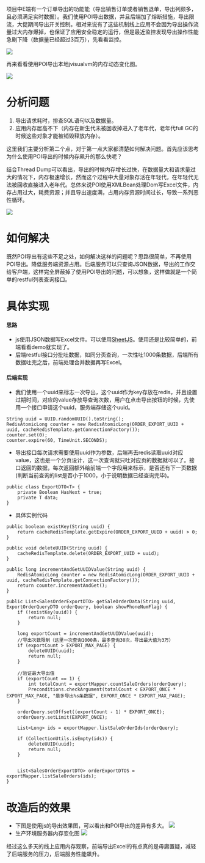  项目中E端有一个订单导出的功能能（导出销售订单或者销售退单，导出列颇多，且必须满足实时数据）。我们使用POI导出数据，并且后端加了熔断措施，导出限流，大促期间导出开关控制。相对来说有了这些机制线上应用不会因为导出操作流量过大内存爆掉，也保证了应用安全稳定的运行，但是最近监控发现导出操作性能急剧下降（数据量已经超过3百万），先看看监控。

![](https://github.com/moxingwang/collection/blob/master/resources/image/majorization/%E8%AE%A2%E5%8D%95%E5%AF%BC%E5%87%BA%E4%BC%98%E5%8C%96%E5%89%8Dheap.png?raw=true)

 再来看看使用POI导出本地jvisualvm的内存动态变化图。

![](https://github.com/moxingwang/collection/blob/master/resources/image/majorization/poiExportOne.gif?raw=true)

# 分析问题

1. 导出请求耗时，排查SQL语句以及数据量。
2. 应用内存居高不下（内存在新生代未被回收掉进入了老年代，老年代full GC的时候这些对象才能被销毁释放内存）。

这里我们主要分析第二个点，对于第一点大家都清楚如何解决问题。首先应该思考为什么使用POI导出的时候内存飙升的那么快呢？

结合Thread Dump可以看出，导出的时候内存增长过快，在数据量大和请求量过大的情况下，内存极速增长，然而这个过程中大量对象存活在年轻代，在年轻代无法被回收直接进入老年代。总体来说POI使用XMLBean处理Dom写Excel文件，内存占用过大，耗费资源；并且导出速度满，占用内存资源时间过长，导致一系列恶性循环。

![](https://github.com/moxingwang/collection/blob/master/resources/image/other/poi_object_memory.png?raw=true)

# 如何解决
既然POI导出有这些不足之处，如何解决这样的问题呢？思路很简单，不再使用POI导出。降低服务端资源占用。后端服务可以只查询JSON数据，导出的工作交给客户端，这样完全屏蔽掉了使用POI导出的问题，可以想象，这样做就是一个简单的restful列表查询接口。

# 具体实现
#### 思路
* js使用JSON数据写Excel文件。可以使用[SheetJS](http://sheetjs.com/)。使用还是比较简单的，前端看看demo就实现了。
* 后端restful接口分批吐数据，如同分页查询，一次性吐1000条数据，后端所有数据吐完之后，前端处理合并数据再写Excel。

#### 后端实现
* 我们使用一个uuid来标志一次导出，这个uuid作为key存放在redis，并且设置过期时间，对应的value存放导查询次数，用户在点击导出按钮的时候，先使用一个接口申请这个uuid，服务端存储这个uuid。
````
String uuid = UUID.randomUUID().toString();
RedisAtomicLong counter = new RedisAtomicLong(ORDER_EXPORT_UUID + uuid, cacheRedisTemplate.getConnectionFactory());
counter.set(0);
counter.expire(60, TimeUnit.SECONDS);
````
* 导出接口每次请求需要使用uuid作为参数，后端再去redis读取uuid对应value，这也是一个分页设计，这一次查询就只吐对应页的数据就可以了。接口返回的数据，每次返回额外给前端一个字段用来标示，是否还有下一页数据(判断当前查询的list是否小于1000，小于说明数据已经查询完毕)。
````
public class ExportDTO<T> {
    private Boolean HasNext = true;
    private T data;
}
````
* 具体实例代码
````
public boolean existKey(String uuid) {
    return cacheRedisTemplate.getExpire(ORDER_EXPORT_UUID + uuid) > 0;
}

public void deleteUUID(String uuid) {
    cacheRedisTemplate.delete(ORDER_EXPORT_UUID + uuid);
}

public long incrementAndGetUUIDValue(String uuid) {
    RedisAtomicLong counter = new RedisAtomicLong(ORDER_EXPORT_UUID + uuid, cacheRedisTemplate.getConnectionFactory());
    return counter.incrementAndGet();
}

public List<SalesOrderExportDTO> getSaleOrderData(String uuid, ExportOrderQueryDTO orderQuery, boolean showPhoneNumFlag) {
    if (!existKey(uuid)) {
        return null;
    }

    long exportCount = incrementAndGetUUIDValue(uuid);
    //导出次数限制（这里一次查询1000条，最多查询30次，导出最大值为3万）
    if (exportCount > EXPORT_MAX_PAGE) {
        deleteUUID(uuid);
        return null;
    }

    //验证最大导出值
    if (exportCount == 1) {
        int totalCount = exportMapper.countSaleOrders(orderQuery);
        Preconditions.checkArgument(totalCount < EXPORT_ONCE * EXPORT_MAX_PAGE, "最多导出%s条数据", EXPORT_ONCE * EXPORT_MAX_PAGE);
    }

    orderQuery.setOffset((exportCount - 1) * EXPORT_ONCE);
    orderQuery.setLimit(EXPORT_ONCE);

    List<Long> ids = exportMapper.listSaleOrderIds(orderQuery);

    if (CollectionUtils.isEmpty(ids)) {
        deleteUUID(uuid);
        return null;
    }


    List<SalesOrderExportDTO> orderExportDTOS = exportMapper.listSaleOrders(ids);
}
````

# 改造后的效果
* 下图是使用js的导出效果图，可以看出和POI导出的差异有多大。
![](https://github.com/moxingwang/collection/blob/master/resources/image/majorization/jsonExport.gif?raw=true)
* 生产环境服务器内存变化图
![](https://github.com/moxingwang/collection/blob/master/resources/image/majorization/%E5%AF%BC%E5%87%BA%E4%BC%98%E5%8C%96%E5%90%8E.png?raw=true)

经过这么多天的线上应用内存观察，前端导出Excel的有点真的是毋庸置疑，减轻了后端服务的压力，后端服务性能飙升。
